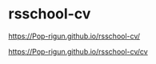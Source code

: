 # rsschool-cv

https://Pop-rigun.github.io/rsschool-cv/

https://Pop-rigun.github.io/rsschool-cv/cv
